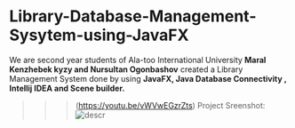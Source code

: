 # Library-Database-Management-Sysytem-using-JavaFX
We are second year students of Ala-too International University
__Maral Kenzhebek kyzy and Nursultan Ogonbashov__
created a  Library Management System done by using __JavaFX, Java Database Connectivity , Intellij IDEA and Scene builder.__
>>>(https://youtu.be/vWVwEGzrZts)
Project Sreenshot:
![descr](https://imgur.com/7D3SuQA.jpg)
